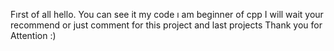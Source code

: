 Fırst of all hello.
You can see it my code ı am beginner of cpp
I will wait your recommend or just comment for this project and last projects
Thank you for Attention :)
